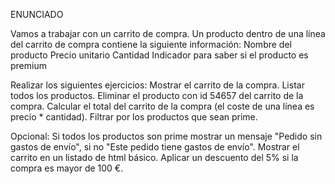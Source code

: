 ENUNCIADO

Vamos a trabajar con un carrito de compra.
Un producto dentro de una línea del carrito de compra contiene la siguiente información:
  Nombre del producto
  Precio unitario
  Cantidad
  Indicador para saber si el producto es premium

Realizar los siguientes ejercicios:
  Mostrar el carrito de la compra.
  Listar todos los productos.
  Eliminar el producto con id 54657 del carrito de la compra.
  Calcular el total del carrito de la compra (el coste de una línea es precio * cantidad).
  Filtrar por los productos que sean prime.

Opcional:
  Si todos los productos son prime mostrar un mensaje "Pedido sin gastos de envío", si no "Este pedido
  tiene gastos de envío".
  Mostrar el carrito en un listado de html básico.
  Aplicar un descuento del 5% si la compra es mayor de 100 €.
